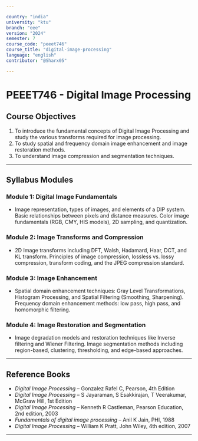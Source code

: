 ```yaml
---

country: "india"
university: "ktu"
branch: "eee"
version: "2024"
semester: 7
course_code: "peeet746"
course_title: "digital-image-processing"
language: "english"
contributor: "@Sharx05"

---
```


# PEEET746 - Digital Image Processing

## Course Objectives

1.  To introduce the fundamental concepts of Digital Image Processing and study the various transforms required for image processing.
2.  To study spatial and frequency domain image enhancement and image restoration methods.
3.  To understand image compression and segmentation techniques.

---

## Syllabus Modules

### Module 1: Digital Image Fundamentals

-   Image representation, types of images, and elements of a DIP system. Basic relationships between pixels and distance measures. Color image fundamentals (RGB, CMY, HIS models), 2D sampling, and quantization.

### Module 2: Image Transforms and Compression

-   2D Image transforms including DFT, Walsh, Hadamard, Haar, DCT, and KL transform. Principles of image compression, lossless vs. lossy compression, transform coding, and the JPEG compression standard.

### Module 3: Image Enhancement

-   Spatial domain enhancement techniques: Gray Level Transformations, Histogram Processing, and Spatial Filtering (Smoothing, Sharpening). Frequency domain enhancement methods: low pass, high pass, and homomorphic filtering.

### Module 4: Image Restoration and Segmentation

-   Image degradation models and restoration techniques like Inverse filtering and Wiener Filtering. Image segmentation methods including region-based, clustering, thresholding, and edge-based approaches.

---

## Reference Books

-   *Digital Image Processing* – Gonzalez Rafel C, Pearson, 4th Edition
-   *Digital Image Processing* – S Jayaraman, S Esakkirajan, T Veerakumar, McGraw Hill, 1st Edition
-   *Digital Image Processing* – Kenneth R Castleman, Pearson Education, 2nd edition, 2003
-   *Fundamentals of digital image processing* – Anil K Jain, PHI, 1988
-   *Digital Image Processing* – William K Pratt, John Wiley, 4th edition, 2007

---
